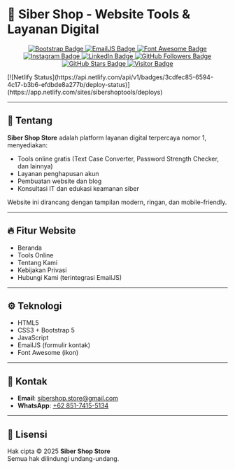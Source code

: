 # 🚀 Siber Shop - Website Tools & Layanan Digital

<p align="center">
  <!-- Teknologi -->
  <a href="https://getbootstrap.com/">
    <img src="https://img.shields.io/badge/Made%20with-Bootstrap-7952B3?style=flat-square&logo=bootstrap&logoColor=white" alt="Bootstrap Badge" />
  </a>
  <a href="https://www.emailjs.com/">
    <img src="https://img.shields.io/badge/Powered%20by-EmailJS-F57C00?style=flat-square" alt="EmailJS Badge" />
  </a>
  <a href="https://fontawesome.com/">
    <img src="https://img.shields.io/badge/Icons-Font%20Awesome-339AF0?style=flat-square&logo=fontawesome&logoColor=white" alt="Font Awesome Badge" />
  </a>

  <!-- Media Sosial -->
  <a href="https://instagram.com/sibershopstore">
    <img src="https://img.shields.io/badge/Follow-@sibershopstore-E4405F?style=flat-square&logo=instagram&logoColor=white" alt="Instagram Badge" />
  </a>
  <a href="https://www.linkedin.com/company/sibershopstore">
    <img src="https://img.shields.io/badge/Connect-@sibershopstore-0077B5?style=flat-square&logo=linkedin&logoColor=white" alt="LinkedIn Badge" />
  </a>

  <!-- GitHub Info -->
  <a href="https://github.com/sibershopstore">
    <img src="https://img.shields.io/github/followers/sibershopstore?label=Follow&style=flat-square&logo=github" alt="GitHub Followers Badge" />
  </a>
  <a href="https://github.com/sibershopstore/tools">
    <img src="https://img.shields.io/github/stars/sibershopstore/website-tools?style=flat-square&logo=github" alt="GitHub Stars Badge" />
  </a>

  <!-- Visitor Counter -->
  <a href="https://github.com/sibershopstore/tools">
    <img src="https://komarev.com/ghpvc/?username=sibershopstore&label=Visitors&color=0e75b6&style=flat-square" alt="Visitor Badge" />
  </a>
</p>
[![Netlify Status](https://api.netlify.com/api/v1/badges/3cdfec85-6594-4c17-b3b6-efdbde8a277b/deploy-status)](https://app.netlify.com/sites/sibershoptools/deploys)

---

## 📖 Tentang

**Siber Shop Store** adalah platform layanan digital terpercaya nomor 1, menyediakan:
- Tools online gratis (Text Case Converter, Password Strength Checker, dan lainnya)
- Layanan penghapusan akun
- Pembuatan website dan blog
- Konsultasi IT dan edukasi keamanan siber

Website ini dirancang dengan tampilan modern, ringan, dan mobile-friendly.

---

## 🔥 Fitur Website

- Beranda  
- Tools Online  
- Tentang Kami  
- Kebijakan Privasi  
- Hubungi Kami (terintegrasi EmailJS)

---

## ⚙️ Teknologi

- HTML5  
- CSS3 + Bootstrap 5  
- JavaScript  
- EmailJS (formulir kontak)  
- Font Awesome (ikon)

---

## 📩 Kontak

- **Email**: [sibershop.store@gmail.com](mailto:sibershop.store@gmail.com)  
- **WhatsApp**: [+62 851-7415-5134](https://wa.me/6285174155134)

---

## 📜 Lisensi

Hak cipta © 2025 **Siber Shop Store**  
Semua hak dilindungi undang-undang.

